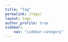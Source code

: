 ```yaml
---
title: "Tag"
permalink: /tags/
layout: tags
author_profile: true
sidebar:
    nav: "sidebar-category"
---
```

